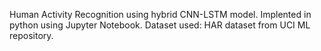 Human Activity Recognition using hybrid CNN-LSTM model. Implented in python using Jupyter Notebook. Dataset used: HAR dataset from UCI ML repository.
